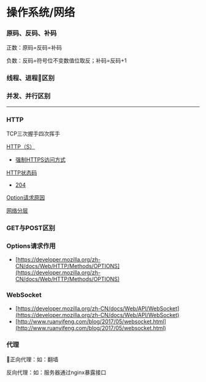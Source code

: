 # 操作系统/网络

### **原码、反码、补码**

正数：原码=反码=补码

负数：反码=符号位不变数值位取反；补码=反码+1

### **线程、进程区别**

### **并发、并行区别**

---

### **HTTP**

TCP三次握手四次挥手

[HTTP（S）](https://blog.csdn.net/xiaoming100001/article/details/81109617)

  - [强制HTTPS访问方式](https://developer.mozilla.org/zh-CN/docs/Security/HTTP_Strict_Transport_Security)

[HTTP状态码](http://tool.oschina.net/commons?type=5)

  - [204](https://developer.mozilla.org/zh-CN/docs/Web/HTTP/Status/204)

[Option请求原因](https://developer.mozilla.org/zh-CN/docs/Web/HTTP/Access_control_CORS)

[网络分层](https://baike.baidu.com/item/%E7%BD%91%E7%BB%9C%E4%B8%83%E5%B1%82%E5%8D%8F%E8%AE%AE/6056879?fr=aladdin)

### **GET与POST区别**

### **Options请求作用**

- [https://developer.mozilla.org/zh-CN/docs/Web/HTTP/Methods/OPTIONS](https://developer.mozilla.org/zh-CN/docs/Web/HTTP/Methods/OPTIONS)

### **WebSocket**

- [https://developer.mozilla.org/zh-CN/docs/Web/API/WebSocket](https://developer.mozilla.org/zh-CN/docs/Web/API/WebSocket)
- [http://www.ruanyifeng.com/blog/2017/05/websocket.html](http://www.ruanyifeng.com/blog/2017/05/websocket.html)

### **代理**

正向代理：如：翻墙

反向代理：如：服务器通过nginx暴露接口